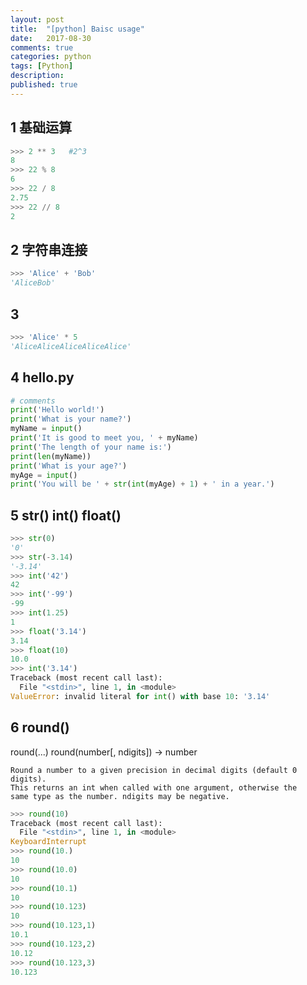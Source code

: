 ```yaml
---
layout: post
title:  "[python] Baisc usage"
date:   2017-08-30
comments: true
categories: python
tags: [Python]
description:
published: true
---
```


## 1 基础运算

```python
>>> 2 ** 3   #2^3
8
>>> 22 % 8
6
>>> 22 / 8
2.75
>>> 22 // 8
2
```

## 2 字符串连接

```python
>>> 'Alice' + 'Bob'
'AliceBob'
```

## 3

```python
>>> 'Alice' * 5
'AliceAliceAliceAliceAlice'
```

## 4 hello.py

```python
# comments
print('Hello world!')
print('What is your name?')
myName = input()
print('It is good to meet you, ' + myName)
print('The length of your name is:')
print(len(myName))
print('What is your age?')
myAge = input()
print('You will be ' + str(int(myAge) + 1) + ' in a year.')
```

## 5 str() int() float()

```python
>>> str(0)
'0'
>>> str(-3.14)
'-3.14'
>>> int('42')
42
>>> int('-99')
-99
>>> int(1.25)
1
>>> float('3.14')
3.14
>>> float(10)
10.0
>>> int('3.14')
Traceback (most recent call last):
  File "<stdin>", line 1, in <module>
ValueError: invalid literal for int() with base 10: '3.14'
```

## 6 round()

round(...)
    round(number[, ndigits]) -> number

    Round a number to a given precision in decimal digits (default 0 digits).
    This returns an int when called with one argument, otherwise the
    same type as the number. ndigits may be negative.

```python
>>> round(10)
Traceback (most recent call last):
  File "<stdin>", line 1, in <module>
KeyboardInterrupt
>>> round(10.)
10
>>> round(10.0)
10
>>> round(10.1)
10
>>> round(10.123)
10
>>> round(10.123,1)
10.1
>>> round(10.123,2)
10.12
>>> round(10.123,3)
10.123
```
